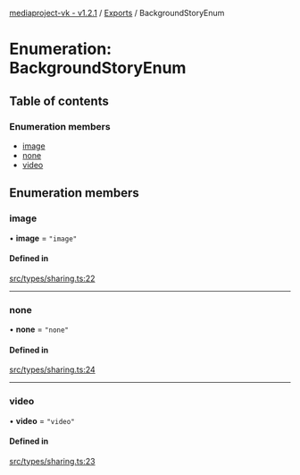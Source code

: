 [mediaproject-vk - v1.2.1](../README.md) / [Exports](../modules.md) / BackgroundStoryEnum

# Enumeration: BackgroundStoryEnum

## Table of contents

### Enumeration members

- [image](BackgroundStoryEnum.md#image)
- [none](BackgroundStoryEnum.md#none)
- [video](BackgroundStoryEnum.md#video)

## Enumeration members

### image

• **image** = `"image"`

#### Defined in

[src/types/sharing.ts:22](https://github.com/ktsstudio/mediaproject-vk/blob/6c79544/src/types/sharing.ts#L22)

___

### none

• **none** = `"none"`

#### Defined in

[src/types/sharing.ts:24](https://github.com/ktsstudio/mediaproject-vk/blob/6c79544/src/types/sharing.ts#L24)

___

### video

• **video** = `"video"`

#### Defined in

[src/types/sharing.ts:23](https://github.com/ktsstudio/mediaproject-vk/blob/6c79544/src/types/sharing.ts#L23)
